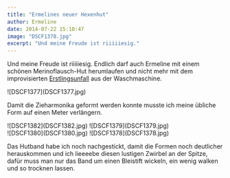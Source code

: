 ```yaml
---
title: "Ermelines neuer Hexenhut"
author: Ermeline
date: 2014-07-22 15:10:47
image: "DSCF1378.jpg"
excerpt: "Und meine Freude ist riiiiiesig."
---
```


Und meine Freude ist riiiiiesig. Endlich darf auch Ermeline mit einem schönen Merinoflausch-Hut herumlaufen und nicht mehr mit dem improvisierten [Erstlingsunfall](http://flauschiversum.de/2014/07/ermelines-neuer-hexenhut/) aus der Waschmaschine.

<div class="slideshow_landscape">
![DSCF1377](DSCF1377.jpg)
</div>

Damit die Zieharmonika geformt werden konnte musste ich meine übliche Form auf einen Meter verlängern.  


<div class="slideshow_landscape">
![DSCF1382](DSCF1382.jpg)
![DSCF1379](DSCF1379.jpg)
</div>

<div class="slideshow_landscape">
![DSCF1380](DSCF1380.jpg)
![DSCF1378](DSCF1378.jpg)
</div>

Das Hutband habe ich noch nachgestickt, damit die Formen noch deutlicher herauskommen und ich lieeeebe diesen lustigen Zwirbel an der Spitze, dafür muss man nur das Band um einen Bleistift wickeln, ein wenig walken und so trocknen lassen.  


